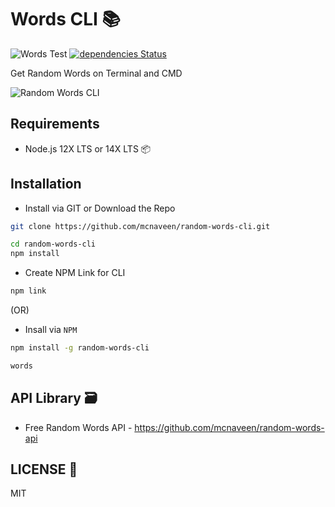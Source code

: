 # Words CLI 📚️

![Words Test](https://github.com/mcnaveen/words-cli/workflows/Score%20Test/badge.svg) [![dependencies Status](https://status.david-dm.org/gh/mskian/cricket-cli.svg?style=flat-square)](https://david-dm.org/mcnaveen/words-cli)  

Get Random Words on Terminal and CMD  

<p>
<img alt="Random Words CLI" src="https://raw.githubusercontent.com/mcnaveen/words-cli/main/screeshot.gif">
</p>

## Requirements

- Node.js 12X LTS or 14X LTS 📦

## Installation

- Install via GIT or Download the Repo

```sh
git clone https://github.com/mcnaveen/random-words-cli.git
```

```sh
cd random-words-cli
npm install
```

- Create NPM Link for CLI

```sh
npm link
```

(OR)

- Insall via `NPM`

```sh
npm install -g random-words-cli
```

```sh
words
```

## API Library 🗃

- Free Random Words API - <https://github.com/mcnaveen/random-words-api>

## LICENSE 📕

MIT
